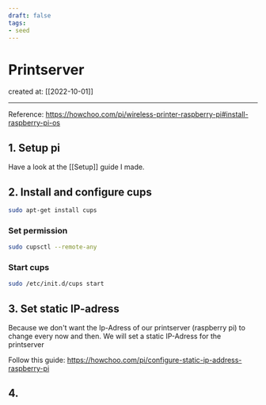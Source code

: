 ```yaml
---
draft: false
tags: 
- seed
---
```


# Printserver

created at: [[2022-10-01]]

---

Reference: https://howchoo.com/pi/wireless-printer-raspberry-pi#install-raspberry-pi-os

## 1. Setup pi

Have a look at the [[Setup]] guide I made.

## 2. Install and configure cups

```Bash
sudo apt-get install cups
```

### Set permission

```Bash
sudo cupsctl --remote-any
```

### Start cups

```Bash
sudo /etc/init.d/cups start
```

## 3. Set static IP-adress

Because we don't want the Ip-Adress of our printserver (raspberry pi) to change every now and then. We will set a static IP-Adress for the printserver

Follow this guide: https://howchoo.com/pi/configure-static-ip-address-raspberry-pi

## 4.
